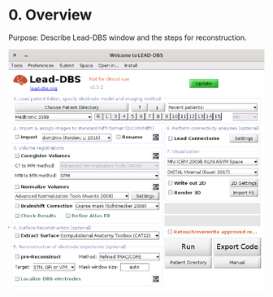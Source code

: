 # 0. Overview

Purpose: Describe Lead-DBS window and the steps for reconstruction.

![](../.gitbook/assets/0overview.png)

